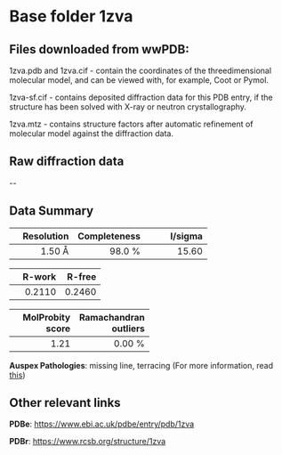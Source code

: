 # Base folder 1zva

## Files downloaded from wwPDB:

1zva.pdb and 1zva.cif - contain the coordinates of the threedimensional molecular model, and can be viewed with, for example, Coot or Pymol.

1zva-sf.cif - contains deposited diffraction data for this PDB entry, if the structure has been solved with X-ray or neutron crystallography.

1zva.mtz - contains structure factors after automatic refinement of molecular model against the diffraction data.

## Raw diffraction data

--<br> 

## Data Summary
|   | Resolution | Completeness| I/sigma |
|---|-------------:|----------------:|--------------:|
|   |1.50 Å|98.0  %|<img width=50/>15.60|

|   | **R-work**| **R-free**   
|---|-------------:|----------------:|           
||  0.2110|  0.2460|

|   |**MolProbity<br>score**| **Ramachandran<br>outliers** 
|---|-------------:|----------------:|
||  1.21|  0.00 %|

**Auspex Pathologies**: missing line, terracing (For more information, read [this](https://github.com/thorn-lab/coronavirus_structural_task_force/blob/master/pdb/surface_glycoprotein/SARS-CoV/1zva/validation/auspex/1zva_auspex_comments.txt))

 



## Other relevant links 
**PDBe**:  https://www.ebi.ac.uk/pdbe/entry/pdb/1zva
 
**PDBr**: https://www.rcsb.org/structure/1zva 

